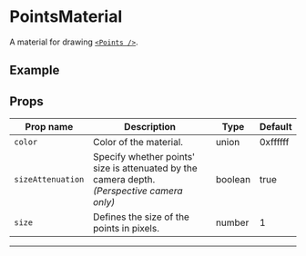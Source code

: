 # PointsMaterial

  <script setup>
  import PointsMaterial from '../../examples/PointsMaterial.vue'
  </script>

A material for drawing [`<Points />`](/components/Objects/Points).

## Example

  <ClientOnly>
    <PointsMaterial />
  </ClientOnly>


## Props

| Prop name       | Description                                                                                     | Type    | Default  |
| --------------- | ----------------------------------------------------------------------------------------------- | ------- | -------- |
|` color           `| Color of the material.                                                                          | union   | 0xffffff |
|` sizeAttenuation `| Specify whether points' size is attenuated by the camera depth.<br/>_(Perspective camera only)_ | boolean | true     |
|` size            `| Defines the size of the points in pixels.                                                       | number  | 1        |

---

